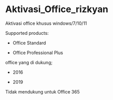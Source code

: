 # Aktivasi_Office_rizkyan
Aktivasi office khusus windows/7/10/11

Supported products:
- Office Standard
  
- Office Professional Plus

office yang di dukung;

- 2016

- 2019

Tidak mendukung untuk Office 365
